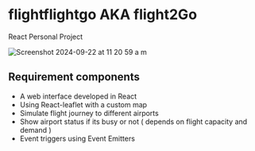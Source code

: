 # flightflightgo AKA flight2Go
React Personal Project

![Screenshot 2024-09-22 at 11 20 59 a m](https://github.com/user-attachments/assets/7c1fe902-d9b9-48a3-84db-5789df55b641)

## Requirement components
- A web interface developed in React
- Using React-leaflet with a custom map
- Simulate flight journey to different airports
- Show airport status if its busy or not ( depends on flight capacity and demand )
- Event triggers using Event Emitters


